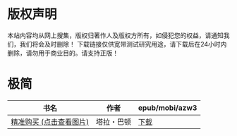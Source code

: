 # 版权声明

本站内容均从网上搜集，版权归著作人及版权方所有，如侵犯您的权益，请通知我们，我们将会及时删除！ 下载链接仅供宽带测试研究用途，请下载后在24小时内删除，请勿用于商业目的。请支持正版！

# 极简

| 书名 | 作者 | epub/mobi/azw3 |
| --- | --- | --- |
| [精准购买 (点击查看图片)](https://www.dushupai.com/attachment/2024/06/09/16f7a50158590646.jpg) | 塔拉・巴顿 | [下载](https://url89.ctfile.com/f/31084289-1357053505-96c3ff?p=8866) |
